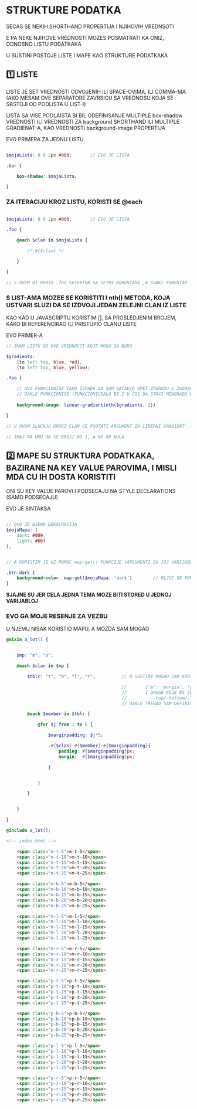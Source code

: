 # STRUKTURE PODATKA

SECAS SE NEKIH SHORTHAND PROPERTIJA I NJIHOVIH VREDNSOTI

E PA NEKE NJIHOVE VREDNOSTI MOZES POSMATRATI KA ONIZ, ODNOSNO LISTU PODATKAKA

U SUSTINI POSTOJE LISTE I MAPE KAO STRUKTURE PODATKAKA

## :one: LISTE

LISTE JE SET VREDNOSTI ODVOJENIH ILI SPACE-OVIMA, ILI COMMA-MA (AKO MESAM OVE SEPARATORE ZAVRSICU SA VREDNOSU KOJA SE SASTOJI OD PODLISTA U LIST-I)

LISTA SA VISE PODLAISTA BI BIL ODEFINISANJE MULTIPLE box-shadow VREDNOSTI ILI VREDNOSTI ZA background SHORTHAND ILI MULTIPLE GRADIENAT-A, KAO VREDNOSTI background-image PROPERTIJA

EVO PRIMERA ZA JEDNU LISTU

```scss

$mojaLista: 0 0 2px #000;       // EVO JE LISTA

.bar {

    box-shadow: $mojaLista;

}

```

### ZA ITERACIJU KROZ LISTU, KORISTI SE @each

```scss

$mojaLista: 0 0 2px #000;       // EVO JE LISTA

.foo {

    @each $clan in $mojaLista {

        /* #{$clan} */

    }

}

// S OVIM BI DOBIO .foo SELEKTOR SA CETRI KOMENTARA ,A SVAKI KOMENTAR JE JEDNA VREDNOST IZ LISTE

```

### S LIST-AMA MOZEE SE KORISTITI I nth() METODA, KOJA USTVARI SLUZI DA SE IZDVOJI JEDAN ZELEJNI CLAN IZ LISTE

KAO KAD U JAVASCRIPTU KORISTIM [], SA PROSLEDJENIM BROJEM, KAKO BI REFERENCIRAO ILI PRISTUPIO CLANU LISTE

EVO PRIMER-A

```scss
// IMAM LISTU OD DVE VREDNOSTI KOJE MOGU DA BUDU

$gradients:
    (to left top, blue, red),
    (to left top, blue, yellow);

.foo {

    // OVO FUNKCIONISE IAKO ISPADA DA SAM SATAVIO OPET ZAGRADU U ZAGRADU ZA ARGUMENTE
    // DAKLE FUNKCIONISE (FUNKCIONIUSALO BI I U CSS DA STAVI MZAGRADU U ZAGRADU)
    
    background-image: linear-gradient(nth($gradients, 2))

}

// U OVOM SLUCAJU DRUGI CLAN CE PSOTATI ARGUMENT ZA LINERNI GRADIENT

// IMAJ NA UMU DA SE BROJI OD 1, A NE OD NULA

```

## :two: MAPE SU STRUKTURA PODATKAKA, BAZIRANE NA KEY VALUE PAROVIMA, I MISLI MDA CU IH DOSTA KORISTITI

ONI SU KEY VALUE PAROVI I PODSECAJU NA STYLE DECLARATIONS (SAMO PODSECAJU)

EVO JE SINTAKSA

```scss

// OVO JE NJENA DEKALRACIJA
$mojaMapa: (
    dark: #009,
    light: #66f
);


// A KORISTIM JE UZ POMOC map-get() FUNKCIJE (ARGUMENTI SU JOJ VARIJABLA KOJA REFERENCIRA MAPU, I ZELJENI KLJUC)

.btn-dark {
    background-color: map-get($mojaMapa, 'dark')        // KLJUC SE KORISTITI U OBLIK USTRING-A
}

```

**SJAJNE SU JER CELA JEDNA TEMA MOZE BITI STORED U JEDNOJ VARIJABLOJ**

### EVO GA MOJE RESENJE ZA VEZBU

U NJEMU NISAK KORISTIO MAPU, A MOZDA SAM MOGAO

```scss
@mixin a_lot() {


    $mp: "m", "p";

    @each $clan in $mp {

        $tblr: "t", "b", "l", "r";          // U SUSTINI MOGAO SAM KORISTITI I MAPE

                                            //       ('m': 'margin', 'p': 'padding')
                                            //       I DRUGE KOJE BI SE ODNOSLILE NA
                                            //          -top/-bottom/-left/-right
                                            // DAKLE TREBAO SAM DEFINISATI INDIVIDUALNE PROPERTIJE (NISAM RAZUMEO PRIMER)

        @each $member in $tblr {

            @for $j from 1 to 6 {

                $marginpadding: $j*5;

                .#{$clan}-#{$member}-#{$marginpadding}{
                    padding: #{$marginpadding}px;
                    margin:  #{$marginpadding}px;

                }


            }

        }


    }

}

@include a_lot();

```

```html
<!-- index.html -->

    <span class="m-t-5">m-t-5</span>
    <span class="m-t-10">m-t-10</span>
    <span class="m-t-15">m-t-15</span>
    <span class="m-t-20">m-t-20</span>
    <span class="m-t-25">m-t-25</span>

    <span class="m-b-5">m-b-5</span>
    <span class="m-b-10">m-b-10</span>
    <span class="m-b-15">m-b-15</span>
    <span class="m-b-20">m-b-20</span>
    <span class="m-b-25">m-b-25</span>

    <span class="m-l-5">m-l-5</span>
    <span class="m-l-10">m-l-10</span>
    <span class="m-l-15">m-l-15</span>
    <span class="m-l-20">m-l-20</span>
    <span class="m-l-25">m-l-25</span>

    <span class="m-r-5">m-r-5</span>
    <span class="m-r-10">m-r-10</span>
    <span class="m-r-15">m-r-15</span>
    <span class="m-r-20">m-r-20</span>
    <span class="m-r-25">m-r-25</span>

    <span class="p-t-5">p-t-5</span>
    <span class="p-t-10">p-t-10</span>
    <span class="p-t-15">p-t-15</span>
    <span class="p-t-20">p-t-20</span>
    <span class="p-t-25">p-t-25</span>

    <span class="p-b-5">p-b-5</span>
    <span class="p-b-10">p-b-10</span>
    <span class="p-b-15">p-b-15</span>
    <span class="p-b-20">p-b-20</span>
    <span class="p-b-25">p-b-25</span>

    <span class="p-l-5">p-l-5</span>
    <span class="p-l-10">p-l-10</span>
    <span class="p-l-15">p-l-15</span>
    <span class="p-l-20">p-l-20</span>
    <span class="p-l-25">p-l-25</span>

    <span class="p-r-5">p-r-5</span>
    <span class="p-r-10">p-r-10</span>
    <span class="p-r-15">p-r-15</span>
    <span class="p-r-20">p-r-20</span>
    <span class="p-r-25">p-r-25</span>
```
